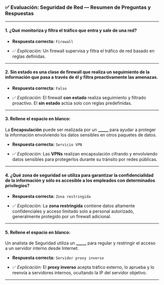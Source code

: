 
### ✅ **Evaluación: Seguridad de Red — Resumen de Preguntas y Respuestas**

---

#### **1. ¿Qué monitoriza y filtra el tráfico que entra y sale de una red?**

- **Respuesta correcta:** `Firewall`
    
- ✅ _Explicación:_ Un firewall supervisa y filtra el tráfico de red basado en reglas definidas.
    

---

#### **2. Sin estado es una clase de firewall que realiza un seguimiento de la información que pasa a través de él y filtra proactivamente las amenazas.**

- **Respuesta correcta:** `Falso`
    
- ✅ _Explicación:_ El firewall **con estado** realiza seguimiento y filtrado proactivo. El **sin estado** actúa solo con reglas predefinidas.
    

---

#### **3. Rellene el espacio en blanco:**

La **Encapsulación** puede ser realizada por un **_____** para ayudar a proteger la información envolviendo los datos sensibles en otros paquetes de datos.

- **Respuesta correcta:** `Servicio VPN`
    
- ✅ _Explicación:_ Las **VPNs** realizan encapsulación cifrando y envolviendo datos sensibles para protegerlos durante su tránsito por redes públicas.
    

---

#### **4. ¿Qué zona de seguridad se utiliza para garantizar la confidencialidad de la información y sólo es accesible a los empleados con determinados privilegios?**

- **Respuesta correcta:** `Zona restringida`
    
- ✅ _Explicación:_ La **zona restringida** contiene datos altamente confidenciales y acceso limitado solo a personal autorizado, generalmente protegido por un firewall adicional.
    

---

#### **5. Rellene el espacio en blanco:**

Un analista de Seguridad utiliza un **_____** para regular y restringir el acceso a un servidor interno desde Internet.

- **Respuesta correcta:** `Servidor proxy inverso`
    
- ✅ _Explicación:_ El **proxy inverso** acepta tráfico externo, lo aprueba y lo reenvía a servidores internos, ocultando la IP del servidor objetivo.
    

---

